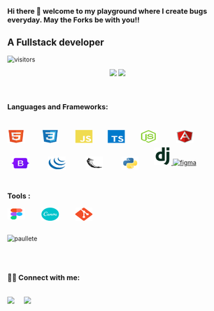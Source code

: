 ### Hi there 👋 welcome to my playground where I create bugs everyday. May the Forks be with you!!

## A Fullstack developer 
![visitors](https://visitor-badge.glitch.me/badge?page_id=Paullete)
<br>

<div align="center">
  <img height="150rem" width="auto" src="https://github-readme-stats.vercel.app/api?username=Paullete&show_icons=true&theme=tokyonight&include_all_commits=true&count_private=true"/>
  <img height="150rem" width="auto"  src="https://github-readme-stats.vercel.app/api/top-langs/?username=Paullete&layout=compact&langs_count=7&theme=tokyonight"/>
</div>
<br>
<br>

### Languages and Frameworks:

<div style="display: inline_block"><br>
    <img align="center" alt="Paullete-HTML" height="30" width="40" style="margin-right: 2%;"src="https://raw.githubusercontent.com/devicons/devicon/master/icons/html5/html5-original.svg"> &nbsp;&nbsp;&nbsp;&nbsp;&nbsp;
    <img align="center" alt="Paullete-CSS" height="30" width="40" style="margin-right: 2%;"src="https://raw.githubusercontent.com/devicons/devicon/master/icons/css3/css3-original.svg"> &nbsp;&nbsp;&nbsp;&nbsp;&nbsp;
    <img align="center" alt="Paullete-Js" height="30" width="40" style="margin-right: 2%;" src="https://raw.githubusercontent.com/devicons/devicon/master/icons/javascript/javascript-plain.svg">&nbsp;&nbsp;&nbsp;&nbsp;&nbsp;
    <img align="center" alt="Paullete-Ts" height="30" width="40" style="margin-right: 2%;" src="https://raw.githubusercontent.com/devicons/devicon/master/icons/typescript/typescript-plain.svg">&nbsp;&nbsp;&nbsp;&nbsp;&nbsp;
    <img align="center" alt="Paullete-Js" height="30" width="40" style="margin-right: 2%;" src="https://raw.githubusercontent.com/devicons/devicon/master/icons/nodejs/nodejs-original.svg">&nbsp;&nbsp;&nbsp;&nbsp;&nbsp;
    <img align="center" alt="Paullete-Angular" height="30" width="40" style="margin: 2%" src="https://raw.githubusercontent.com/devicons/devicon/master/icons/angularjs/angularjs-original.svg">&nbsp;&nbsp;&nbsp;&nbsp;&nbsp;
   <img align="center" alt="Paullete-Bootstrap" height="30" width="40" style="margin: 2%" src="https://raw.githubusercontent.com/devicons/devicon/master/icons/bootstrap/bootstrap-original.svg">&nbsp;&nbsp;&nbsp;&nbsp;&nbsp;
   <img align="center" alt="Paullete-Bootstrap" height="30" width="40" style="margin: 2%" src="https://raw.githubusercontent.com/devicons/devicon/master/icons/jquery/jquery-original.svg">&nbsp;&nbsp;&nbsp;&nbsp;&nbsp;
   <img align="center" alt="Paullete-Flask" height="30" width="40" style="margin: 2%" src="https://raw.githubusercontent.com/devicons/devicon/master/icons/flask/flask-original.svg">&nbsp;&nbsp;&nbsp;&nbsp;&nbsp;
    <img align="center" alt="Paullete-Python" height="30" width="40" style="margin: 2%" src="https://raw.githubusercontent.com/devicons/devicon/master/icons/python/python-original.svg">&nbsp;&nbsp;&nbsp;&nbsp;&nbsp;
  <a href="https://www.djangoproject.com/" target="_blank" rel="noreferrer"> <img src="https://raw.githubusercontent.com/devicons/devicon/master/icons/django/django-plain.svg" alt="django" width="40" height="40"/> </a> <a href="https://www.figma.com/" target="_blank" rel="noreferrer"> <img src="https://www.vectorlogo.zone/logos/figma/figma-icon.svg" alt="figma" width="40" height="40"/> </a> 
</div>

<br>



### Tools :

<div style="display: inline_block">
    <img align="center" alt="figma" height="25" width="40" style="margin-right: 2%;"src="https://raw.githubusercontent.com/devicons/devicon/master/icons/figma/figma-original.svg"> &nbsp;&nbsp;&nbsp;&nbsp;&nbsp;
    <img align="center" alt="canva" height="30" width="40" style="margin-right: 2%;" src="https://raw.githubusercontent.com/devicons/devicon/master/icons/canva/canva-original.svg"> &nbsp;&nbsp;&nbsp;&nbsp;&nbsp;
    <img align="center" alt="git" height="30" width="40" style="margin-right: 2%;" src="https://raw.githubusercontent.com/devicons/devicon/master/icons/git/git-original.svg">
</div>
<br>
<p><img align="center" src="https://github-readme-streak-stats.herokuapp.com/?user=paullete&" alt="paullete" /></p>

<br>
<br>

### 🤝🏻 Connect with me:

<br>
<div> 
 <a href="mailto:paulettenereah3@gmail.com" target="_blank" style="margin-right: 2%;"><img src="https://img.shields.io/badge/Gmail-D14836?style=for-the-badge&logo=gmail&logoColor=white" target="_blank"></a> &nbsp;
 <a href="https://www.linkedin.com/in/paullete=adhiambo-632a71216/" target="_blank" style="margin-right: 2%;"><img src="https://img.shields.io/badge/-LinkedIn-%230077B5?style=for-the-badge&logo=linkedin&logoColor=white" target="_blank"></a> &nbsp;
 <br>
  <br>

<!-- - 🔭 I’m currently working on ...
- 🌱 I’m currently learning ...
- 👯 I’m looking to collaborate on ...
- 🤔 I’m looking for help with ...
- 💬 Ask me about ...
- 📫 How to reach me: ...
- 😄 Pronouns: ...
- ⚡ Fun fact: ...
--> 
